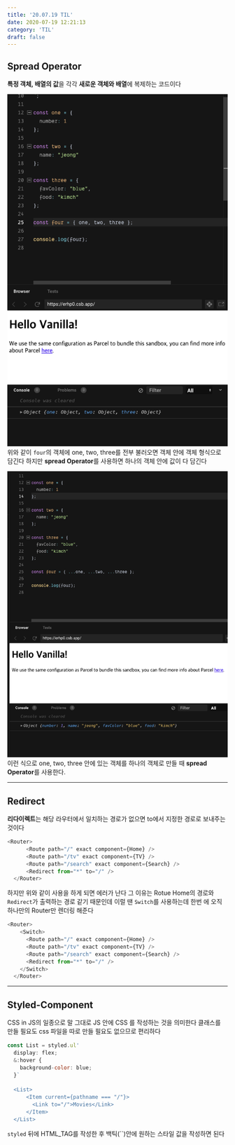```yaml
---
title: '20.07.19 TIL'
date: 2020-07-19 12:21:13
category: 'TIL'
draft: false
---
```


## Spread Operator
**특정 객체, 배열의 값**을 각각 **새로운 객체와 배열**에 복제하는 코드이다

![](./images/spread-operator-before.png)
위와 같이 `four`의 객체에 one, two, three를 전부 불러오면 객체 안에 객체 형식으로 담긴다 하지만 **spread Operator**를 사용하면 하나의 객체 안에 값이 다 담긴다

![](./images/spread-operator-after.png)
이런 식으로 one, two, three 안에 있는 객체를 하나의 객체로 만들 때 **spread Operator**를 사용한다.

***

## Redirect
**리다이렉트**는 해당 라우터에서 일치하는 경로가 없으면 to에서 지정한 경로로 보내주는 것이다

```javascript
<Router>
      <Route path="/" exact component={Home} />
      <Route path="/tv" exact component={TV} />
      <Route path="/search" exact component={Search} />
      <Redirect from="*" to="/" />
  </Router>
```

하지만 위와 같이 사용을 하게 되면 에러가 난다 그 이유는 Rotue Home의 경로와 `Redirect`가 출력하는 경로  같기 때문인데 이럴 땐 `Switch`를 사용하는데 한번 에 오직 하나만의 Router만 렌더링 해준다

```javascript
<Router>
    <Switch>
      <Route path="/" exact component={Home} />
      <Route path="/tv" exact component={TV} />
      <Route path="/search" exact component={Search} />
      <Redirect from="*" to="/" />
    </Switch>
  </Router>
```

***

## Styled-Component
CSS in JS의 일종으로 말 그대로 JS 안에 CSS 를 작성하는 것을 의미한다 클래스를 만들 필요도 css 파일을 따로 만들 필요도 없으므로 편리하다

```javascript
const List = styled.ul'
  display: flex;
  &:hover {
    background-color: blue;
  }`

  <List>
      <Item current={pathname === "/"}>
        <Link to="/">Movies</Link>
      </Item>
  </List>
```
`styled` 뒤에 HTML_TAG를 작성한 후 백틱(``)안에 원하는 스타일 값을 작성하면 된다


